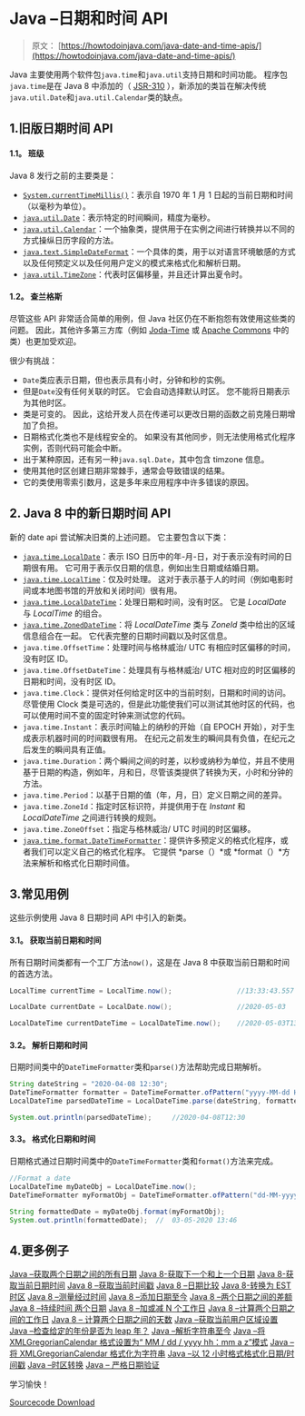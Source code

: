 # Java –日期和时间 API

> 原文： [https://howtodoinjava.com/java-date-and-time-apis/](https://howtodoinjava.com/java-date-and-time-apis/)

Java 主要使用两个软件包`java.time`和`java.util`支持日期和时间功能。 程序包`java.time`是在 Java 8 中添加的（ [JSR-310](https://jcp.org/en/jsr/detail?id=310) ），新添加的类旨在解决传统`java.util.Date`和`java.util.Calendar`类的缺点。

## 1.旧版日期时间 API

#### 1.1。 班级

Java 8 发行之前的主要类是：

*   [`System.currentTimeMillis()`](https://docs.oracle.com/javase/7/docs/api/java/lang/System.html#currentTimeMillis())：表示自 1970 年 1 月 1 日起的当前日期和时间（以毫秒为单位）。
*   [`java.util.Date`](https://docs.oracle.com/javase/7/docs/api/java/util/Date.html)：表示特定的时间瞬间，精度为毫秒。
*   [`java.util.Calendar`](https://docs.oracle.com/javase/7/docs/api/java/util/Calendar.html)：一个抽象类，提供用于在实例之间进行转换并以不同的方式操纵日历字段的方法。
*   [`java.text.SimpleDateFormat`](https://docs.oracle.com/javase/7/docs/api/java/text/SimpleDateFormat.html)：一个具体的类，用于以对语言环境敏感的方式以及任何预定义以及任何用户定义的模式来格式化和解析日期。
*   [`java.util.TimeZone`](https://docs.oracle.com/javase/7/docs/api/java/util/TimeZone.html)：代表时区偏移量，并且还计算出夏令时。

#### 1.2。 查兰格斯

尽管这些 API 非常适合简单的用例，但 Java 社区仍在不断抱怨有效使用这些类的问题。 因此，其他许多第三方库（例如 [Joda-Time](https://www.joda.org/joda-time/) 或 [Apache Commons](https://commons.apache.org/) 中的类）也更加受欢迎。

很少有挑战：

*   `Date`类应表示日期，但也表示具有小时，分钟和秒的实例。
*   但是`Date`没有任何关联的时区。 它会自动选择默认时区。 您不能将日期表示为其他时区。
*   类是可变的。 因此，这给开发人员在传递可以更改日期的函数之前克隆日期增加了负担。
*   日期格式化类也不是线程安全的。 如果没有其他同步，则无法使用格式化程序实例，否则代码可能会中断。
*   出于某种原因，还有另一种`java.sql.Date`，其中包含 timzone 信息。
*   使用其他时区创建日期非常棘手，通常会导致错误的结果。
*   它的类使用零索引数月，这是多年来应用程序中许多错误的原因。

## 2\. Java 8 中的新日期时间 API

新的 date api 尝试解决旧类的上述问题。 它主要包含以下类：

*   [`java.time.LocalDate`](https://howtodoinjava.com/java/date-time/compare-localdates/)：表示 ISO 日历中的年-月-日，对于表示没有时间的日期很有用。 它可用于表示仅日期的信息，例如出生日期或结婚日期。
*   [`java.time.LocalTime`](https://howtodoinjava.com/java/date-time/java-localtime/)：仅及时处理。 这对于表示基于人的时间（例如电影时间或本地图书馆的开放和关闭时间）很有用。
*   [`java.time.LocalDateTime`](https://howtodoinjava.com/java/date-time/compare-localdatetime/)：处理日期和时间，没有时区。 它是 *LocalDate* 与 *LocalTime* 的组合。
*   [`java.time.ZonedDateTime`](https://howtodoinjava.com/java/date-time/zoneddatetime-comparison/)：将 *LocalDateTime* 类与 *ZoneId* 类中给出的区域信息组合在一起。 它代表完整的日期时间戳以及时区信息。
*   `java.time.OffsetTime`：处理时间与格林威治/ UTC 有相应时区偏移的时间，没有时区 ID。
*   `java.time.OffsetDateTime`：处理具有与格林威治/ UTC 相对应的时区偏移的日期和时间，没有时区 ID。
*   `java.time.Clock`：提供对任何给定时区中的当前时刻，日期和时间的访问。 尽管使用 Clock 类是可选的，但是此功能使我们可以测试其他时区的代码，也可以使用时间不变的固定时钟来测试您的代码。
*   `java.time.Instant`：表示时间轴上的纳秒的开始（自 EPOCH 开始），对于生成表示机器时间的时间戳很有用。 在纪元之前发生的瞬间具有负值，在纪元之后发生的瞬间具有正值。
*   `java.time.Duration`：两个瞬间之间的时差，以秒或纳秒为单位，并且不使用基于日期的构造，例如年，月和日，尽管该类提供了转换为天，小时和分钟的方法。
*   `java.time.Period`：以基于日期的值（年，月，日）定义日期之间的差异。
*   `java.time.ZoneId`：指定时区标识符，并提供用于在 *Instant* 和 *LocalDateTime* 之间进行转换的规则。
*   `java.time.ZoneOffset`：指定与格林威治/ UTC 时间的时区偏移。
*   [`java.time.format.DateTimeFormatter`](https://howtodoinjava.com/java/date-time/java8-datetimeformatter-example/)：提供许多预定义的格式化程序，或者我们可以定义自己的格式化程序。 它提供 *parse（）*或 *format（）*方法来解析和格式化日期时间值。

## 3.常见用例

这些示例使用 Java 8 日期时间 API 中引入的新类。

#### 3.1。 获取当前日期和时间

所有日期时间类都有一个工厂方法`now()`，这是在 Java 8 中获取当前日期和时间的首选方法。

```java
LocalTime currentTime = LocalTime.now();				//13:33:43.557

LocalDate currentDate = LocalDate.now();				//2020-05-03

LocalDateTime currentDateTime = LocalDateTime.now();	//2020-05-03T13:33:43.557

```

#### 3.2。 解析日期和时间

日期时间类中的`DateTimeFormatter`类和`parse()`方法帮助完成日期解析。

```java
String dateString = "2020-04-08 12:30";
DateTimeFormatter formatter = DateTimeFormatter.ofPattern("yyyy-MM-dd HH:mm");
LocalDateTime parsedDateTime = LocalDateTime.parse(dateString, formatter);

System.out.println(parsedDateTime);		//2020-04-08T12:30

```

#### 3.3。 格式化日期和时间

日期格式通过日期时间类中的`DateTimeFormatter`类和`format()`方法来完成。

```java
//Format a date
LocalDateTime myDateObj = LocalDateTime.now();
DateTimeFormatter myFormatObj = DateTimeFormatter.ofPattern("dd-MM-yyyy HH:mm");

String formattedDate = myDateObj.format(myFormatObj);
System.out.println(formattedDate);	//	03-05-2020 13:46

```

## 4.更多例子

[Java –获取两个日期之间的所有日期](https://howtodoinjava.com/java/date-time/dates-between-two-dates/)
[Java 8-获取下一个和上一个日期](https://howtodoinjava.com/java/date-time/java8-next-previous-date/)
[Java 8-获取当前日期时间](https://howtodoinjava.com/java/date-time/current-date-time/)
[Java 8 –获取当前时间戳](https://howtodoinjava.com/java/date-time/get-current-timestamp/)
[Java 8 –日期比较](https://howtodoinjava.com/java/date-time/compare-dates/)
[Java 8-转换为 EST 时区](https://howtodoinjava.com/java/date-time/convert-date-time-to-est-est5edt/)
[Java 8 –测量经过时间](https://howtodoinjava.com/java/date-time/execution-elapsed-time/)
[Java 8 –添加日期至今](https://howtodoinjava.com/java/date-time/add-days-to-date-localdatetime/)
[Java 8 –两个日期之间的差额](https://howtodoinjava.com/java/date-time/duration-between-two-dates/)
[Java 8 –持续时间 两个日期](https://howtodoinjava.com/java/date-time/calculate-difference-between-two-dates-in-java/)
[Java 8 –加或减 N 个工作日](https://howtodoinjava.com/java/date-time/add-subtract-business-days/)
[Java 8 –计算两个日期之间的工作日](https://howtodoinjava.com/java/date-time/calculate-business-days/)
[Java 8 – 计算两个日期之间的天数](https://howtodoinjava.com/java/date-time/calculate-days-between-dates/)
[Java –获取当前用户区域设置](https://howtodoinjava.com/java/date-time/how-to-get-current-user-locale-in-java/)
[Java –检查给定的年份是否为 leap 年？](https://howtodoinjava.com/java/date-time/check-leap-year/)
[Java –解析字符串至今](https://howtodoinjava.com/java/date-time/java-parse-string-to-date/)
[Java –将 XMLGregorianCalendar 格式设置为“ MM / dd / yyyy hh：mm a z”模式](https://howtodoinjava.com/java/date-time/format-xmlgregoriancalendar-to-date-pattern/)
[Java –将 XMLGregorianCalendar 格式化为字符串](https://howtodoinjava.com/java/date-time/xmlgregoriancalendar-date-string-example/)
[Java –以 12 小时格式格式化日期/时间戳](https://howtodoinjava.com/java/date-time/format-time-12-hours-pattern/)
[Java –时区转换](https://howtodoinjava.com/java/date-time/convert-date-between-timezones/)
[Java – 严格日期验证](https://howtodoinjava.com/java/date-time/strict-date-validation-simpledateformat-setlenient/)

学习愉快！

[Sourcecode Download](https://github.com/lokeshgupta1981/Core-Java/tree/master/src/com/howtodoinjava/core/datetime)